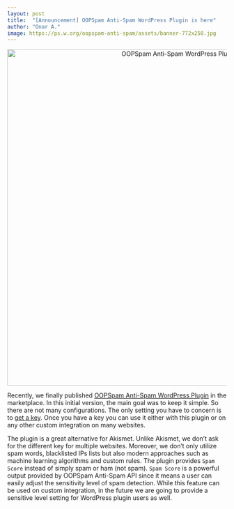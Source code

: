 ```yaml
---
layout: post
title:  "[Announcement] OOPSpam Anti-Spam WordPress Plugin is here"
author: "Onar A."
image: https://ps.w.org/oopspam-anti-spam/assets/banner-772x250.jpg
---
```

<center>
<a href="https://wordpress.org/plugins/oopspam-anti-spam/">
<img width="772" alt="OOPSpam Anti-Spam WordPress Plugin" src="https://ps.w.org/oopspam-anti-spam/assets/banner-772x250.jpg">
</a>

</center>


Recently, we finally published [OOPSpam Anti-Spam WordPress Plugin](https://wordpress.org/plugins/oopspam-anti-spam/) in the marketplace. In this initial version, the main goal was to keep it simple. So there are not many configurations. The only setting you have to concern is to [get a key](https://rapidapi.com/oopspam/api/oopspam-spam-filter). Once you have a key you can use it either with this plugin or on any other custom integration on many websites.

The plugin is a great alternative for Akismet. Unlike Akismet, we don’t ask for the different key for multiple websites. Moreover, we don’t only utilize spam words, blacklisted IPs lists but also modern approaches such as machine learning algorithms and custom rules. The plugin provides ```Spam Score``` instead of simply spam or ham (not spam). ```Spam Score``` is a powerful output provided by OOPSpam Anti-Spam API since it means a user can easily adjust the sensitivity level of spam detection. While this feature can be used on custom integration, in the future we are going to provide a sensitive level setting for WordPress plugin users as well.